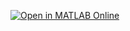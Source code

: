 [![Open in MATLAB Online](https://www.mathworks.com/images/responsive/global/open-in-matlab-online.svg)](https://matlab.mathworks.com/open/github/v1?repo=drLKeen/2025EducatorWorkshop&file=https://github.com/drLKeen/2025EducatorWorkshop/blob/main/Overview.mlx2025EducatorWorkshop/blob/main/Overview.mlx)

